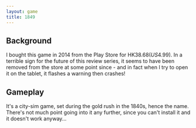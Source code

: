 ```yaml
---
layout: game
title: 1849
---
```

Background
----------
I bought this game in 2014 from the Play Store for HK$38.68 (US$4.99). In a terrible sign for the future of this review series, it seems to have been removed from the store at some point since - and in fact when I try to open it on the tablet, it flashes a warning then crashes!

Gameplay
--------
It's a city-sim game, set during the gold rush in the 1840s, hence the name. There's not much point going into it any further, since you can't install it and it doesn't work anyway...

